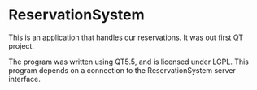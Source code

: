 # ReservationSystem

This is an application that handles our reservations. It was out first QT project.

The program was written using QT5.5, and is licensed under LGPL. This program depends on a connection to the ReservationSystem server interface.

